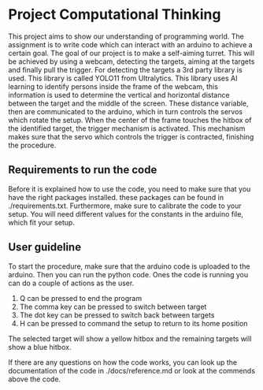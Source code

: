 # Project Computational Thinking
This project aims to show our understanding of programming world. The assignment is to write code which can interact with an arduino to achieve a certain goal.
The goal of our project is to make a self-aiming turret. This will be achieved by using a webcam, detecting the targets, aiming at the targets and finally pull the trigger.
For detecting the targets a 3rd party library is used. This library is called YOLO11 from Ultralytics. This library uses AI learning to identify persons inside the frame of the webcam, this information is used to determine the vertical and horizontal distance between the target and the middle of the screen.
These distance variable, then are communicated to the arduino, which in turn controls the servos which rotate the setup. When the center of the frame touches the hitbox of the identified target, the trigger mechanism is activated. 
This mechanism makes sure that the servo which controls the trigger is contracted, finishing the procedure.

## Requirements to run the code
Before it is explained how to use the code, you need to make sure that you have the right packages installed. these packages can be found in ./requirements.txt. Furthermore, make sure to calibrate the code to your setup. You will need different values for the constants in the arduino file, which fit your setup.

## User guideline
To start the procedure, make sure that the arduino code is uploaded to the arduino. Then you can run the python code. Ones the code is running you can do a couple of actions as the user.
1. Q can be pressed to end the program
2. The comma key can be pressed to switch between target
3. The dot key can be pressed to switch back between targets
4. H can be pressed to command the setup to return to its home position

The selected target will show a yellow hitbox and the remaining targets will show a blue hitbox.

If there are any questions on how the code works,  you can look up the documentation of the code in ./docs/reference.md or look at the commends above the code.

